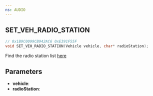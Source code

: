 ```yaml
---
ns: AUDIO
---
```

## SET_VEH_RADIO_STATION

```c
// 0x1B9C0099CB942AC6 0xE391F55F
void SET_VEH_RADIO_STATION(Vehicle vehicle, char* radioStation);
```

Find the radio station list [here](https://gist.github.com/4mmonium/b47d6512a2d992cbf4eea15d9038b581)

## Parameters
* **vehicle**: 
* **radioStation**: 

